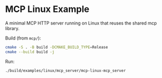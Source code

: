 # MCP Linux Example

A minimal MCP HTTP server running on Linux that reuses the shared mcp library.

Build (from `mcp/`):

```bash
cmake -S . -B build -DCMAKE_BUILD_TYPE=Release
cmake --build build -j
```

Run:

```bash
./build/examples/linux/mcp_server/mcp-linux-mcp_server
```

